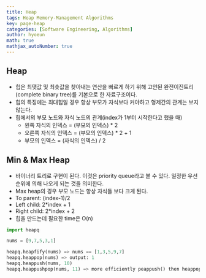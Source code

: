 ```yaml
---
title: Heap
tags: Heap Memory-Management Algorithms
key: page-heap
categories: [Software Engineering, Algorithms]
author: hyoeun
math: true
mathjax_autoNumber: true
---
```


## Heap
* 힙은 최댓값 및 최솟값을 찾아내는 연산을 빠르게 하기 위해 고안된 완전이진트리(complete binary tree)를 기본으로 한 자료구조이다.
* 힙의 특징에는 최대힙일 경우 항상 부모가 자식보다 커야하고 형제간의 관계는 보지 않는다.
* 힙에서의 부모 노드와 자식 노드의 관계(index가 1부터 시작한다고 했을 때)
  * 왼쪽 자식의 인덱스 = (부모의 인덱스) * 2
  * 오른쪽 자식의 인덱스 = (부모의 인덱스) * 2 + 1
  * 부모의 인덱스 = (자식의 인덱스) / 2

## Min & Max Heap
* 바이너리 트리로 구현이 된다. 이것은 priority queue라고 볼 수 있다. 일정한 우선순위에 의해 나오게 되는 것을 의미한다.
* Max heap의 경우 부모 노드는 항상 자식들 보다 크게 된다.
* To parent: (index-1)/2
* Left child: 2*index + 1
* Right child: 2*index + 2
* 힙을 만드는데 필요한 time은 O(n)

```python
import heapq

nums = [9,7,5,3,1]

heapq.heapfify(nums) => nums == [1,3,5,9,7]
heapq.heappop(nums) => output: 1
heapq.heappush(nums, 10)
heapq.heappushpop(nums, 11) => more efficiently peappush() then heappop()
```